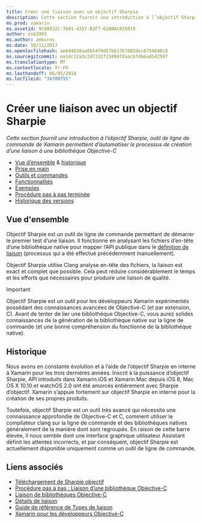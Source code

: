 ```yaml
---
title: Créer une liaison avec un objectif Sharpie
description: Cette section fournit une introduction à l’objectif Sharpie, outil de ligne de commande de Xamarin permettent d’automatiser le processus de création d’une liaison à une bibliothèque Objective-C
ms.prod: xamarin
ms.assetid: 9C0A932C-7601-4357-B3F7-62ABAC835019
author: asb3993
ms.author: amburns
ms.date: 10/11/2017
ms.openlocfilehash: ae644038aa8b54f0d57b61767882dec8754040c8
ms.sourcegitcommit: ea1dc12a3c2d7322f234997daacbfdb6ad542507
ms.translationtype: MT
ms.contentlocale: fr-FR
ms.lasthandoff: 06/05/2018
ms.locfileid: "34780755"
---
```

# <a name="creating-bindings-with-objective-sharpie"></a>Créer une liaison avec un objectif Sharpie

_Cette section fournit une introduction à l’objectif Sharpie, outil de ligne de commande de Xamarin permettent d’automatiser le processus de création d’une liaison à une bibliothèque Objective-C_

- [Vue d’ensemble](#overview) & [historique](#history)
- [Prise en main](get-started.md)
- [Outils et commandes](tools.md)
- [Fonctionnalités](platform/index.md)
- [Exemples](examples/index.md)
- [Procédure pas à pas terminée](~/ios/platform/binding-objective-c/walkthrough.md)
- [Historique des versions](releases.md)

## <a name="overview"></a>Vue d'ensemble

Objectif Sharpie est un outil de ligne de commande permettant de démarrer le premier test d’une liaison.
Il fonctionne en analysant les fichiers d’en-tête d’une bibliothèque native pour mapper l’API publique dans le [définition de liaison](~/cross-platform/macios/binding/objective-c-libraries.md#The_API_definition_file) (processus qui a été effectué précédemment manuellement).

Objectif Sharpie utilise Clang analyse en-tête des fichiers, la liaison est exact et complet que possible. Cela peut réduire considérablement le temps et les efforts que nécessaires pour produire une liaison de qualité.

> [!IMPORTANT]
> Objectif Sharpie est un outil pour les développeurs Xamarin expérimentés possédant des connaissances avancées de Objective-C (et par extension, C). Avant de tenter de lier une bibliothèque Objective-C, vous aurez solides connaissances de la génération de la bibliothèque native sur la ligne de commande (et une bonne compréhension du fonctionne de la bibliothèque native).

## <a name="history"></a>Historique

Nous avons en constante évolution et à l’aide de l’objectif Sharpie en interne à Xamarin pour les trois dernières années. Inscrit à la puissance d’objectif Sharpie, API introduits dans Xamarin.iOS et Xamarin.Mac depuis iOS 8, Mac OS X 10.10 et watchOS 2.0 ont été amorcés entièrement avec Sharpie d’objectif. Xamarin s’appuie fortement sur objectif Sharpie en interne pour la création de ses propres produits.

Toutefois, objectif Sharpie est un outil très avancé qui nécessite une connaissance approfondie de Objective-C et C, comment utiliser le compilateur clang sur la ligne de commande et des bibliothèques natives généralement de la manière dont sont regroupés. En raison de cette barre élevée, il nous semble dont une interface graphique utilisateur Assistant définit les attentes incorrects, et par conséquent, objectif Sharpie est actuellement disponible uniquement comme un outil de ligne de commande.

## <a name="related-links"></a>Liens associés

- [Téléchargement de Sharpie objectif](https://dl.xamarin.com/objective-sharpie/ObjectiveSharpie.pkg)
- [Procédure pas à pas : Liaison d’une bibliothèque Objective-C](~/ios/platform/binding-objective-c/walkthrough.md)
- [Liaison de bibliothèques Objective-C](~/cross-platform/macios/binding/objective-c-libraries.md)
- [Détails de liaison](~/cross-platform/macios/binding/overview.md)
- [Guide de référence de Types de liaison](~/cross-platform/macios/binding/binding-types-reference.md)
- [Xamarin pour les développeurs Objective-C](~/ios/get-started/objective-c-developers/index.md)
